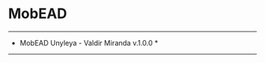 # MobEAD
************************************************
*    MobEAD Unyleya - Valdir Miranda v.1.0.0   *
************************************************